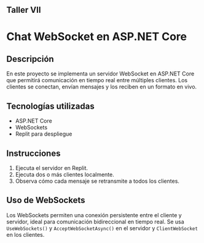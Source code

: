 ## Taller VII 

# Chat WebSocket en ASP.NET Core

## Descripción

En este proyecto se implementa un servidor WebSocket en ASP.NET Core que permitirá comunicación en tiempo real entre múltiples clientes. Los clientes se conectan, envían mensajes y los reciben en un formato en vivo.

## Tecnologías utilizadas

- ASP.NET Core
- WebSockets
- Replit para despliegue

## Instrucciones

1. Ejecuta el servidor en Replit.
2. Ejecuta dos o más clientes localmente.
3. Observa cómo cada mensaje se retransmite a todos los clientes.

## Uso de WebSockets

Los WebSockets permiten una conexión persistente entre el cliente y servidor, ideal para comunicación bidireccional en tiempo real. Se usa `UseWebSockets()` y `AcceptWebSocketAsync()` en el servidor y `ClientWebSocket` en los clientes.


